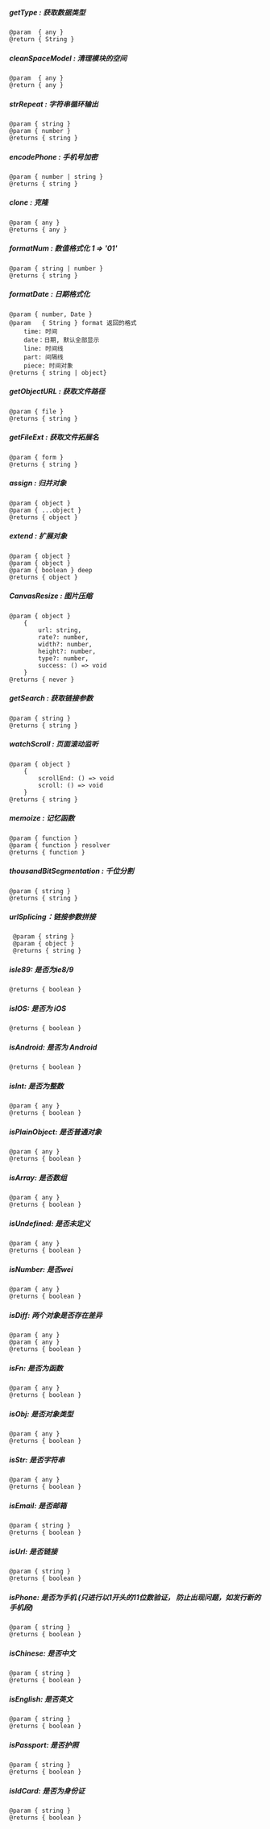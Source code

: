 ##### getType : 获取数据类型
	@param  { any }
	@return { String }
	
##### cleanSpaceModel : 清理模块的空间
	@param  { any }
    @return { any }
    
##### strRepeat : 字符串循环输出
	@param { string }
	@param { number }
	@returns { string }
	
##### encodePhone : 手机号加密
	@param { number | string }
	@returns { string }
    
##### clone : 克隆
	@param { any }
	@returns { any }
	
##### formatNum : 数值格式化 1 => '01'
	@param { string | number }
	@returns { string }
	
##### formatDate : 日期格式化
	@param { number, Date }
	@param   { String } format 返回的格式
		time: 时间
	    date：日期, 默认全部显示
        line: 时间线
        part: 间隔线
        piece: 时间对象
	@returns { string | object}
	
##### getObjectURL : 获取文件路径
	@param { file }
	@returns { string }
	
##### getFileExt : 获取文件拓展名
	@param { form }
	@returns { string }
	
##### assign : 归并对象
	@param { object }
	@param { ...object }
	@returns { object }
	
##### extend : 扩展对象
	@param { object }
	@param { object }
	@param { boolean } deep
	@returns { object }
	
##### CanvasResize : 图片压缩
	@param { object }
		{
	        url: string,
	        rate?: number,
	        width?: number,
	        height?: number,
	        type?: number,
	        success: () => void
	    }
	@returns { never }
	
##### getSearch : 获取链接参数
	@param { string }
	@returns { string }

##### watchScroll : 页面滚动监听
	@param { object }
		{
			scrollEnd: () => void
			scroll: () => void
		}
	@returns { string }
	
##### memoize : 记忆函数
	@param { function }
	@param { function } resolver
	@returns { function }
	
##### thousandBitSegmentation : 千位分割
	@param { string }
	@returns { string }
	
##### urlSplicing：链接参数拼接
	 @param { string }
     @param { object }
     @returns { string }
    
##### isIe89: 是否为ie8/9
	@returns { boolean }

##### isIOS: 是否为 iOS
	@returns { boolean }

##### isAndroid: 是否为 Android
	@returns { boolean }

##### isInt: 是否为整数
	@param { any } 
	@returns { boolean }

##### isPlainObject: 是否普通对象
	@param { any }
	@returns { boolean }

##### isArray: 是否数组
	@param { any }
	@returns { boolean }

##### isUndefined: 是否未定义
	@param { any }
	@returns { boolean }

##### isNumber: 是否wei
	@param { any }
	@returns { boolean }

##### isDiff: 两个对象是否存在差异
	@param { any }
	@param { any }
	@returns { boolean }

##### isFn: 是否为函数
	@param { any }
	@returns { boolean }

##### isObj: 是否对象类型
	@param { any }
	@returns { boolean }

##### isStr: 是否字符串
	@param { any }
	@returns { boolean }

##### isEmail: 是否邮箱
	@param { string }
	@returns { boolean }

##### isUrl: 是否链接
	@param { string }
	@returns { boolean }

##### isPhone: 是否为手机 (只进行以1开头的11位数验证， 防止出现问题，如发行新的手机段)
	@param { string }
	@returns { boolean }

##### isChinese: 是否中文
	@param { string }
	@returns { boolean }

##### isEnglish: 是否英文
	@param { string }
	@returns { boolean }

##### isPassport: 是否护照
	@param { string }
	@returns { boolean }

##### isIdCard: 是否为身份证
	@param { string }
	@returns { boolean }

